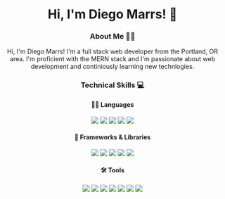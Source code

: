 <h1 align="center">Hi, I'm Diego Marrs! 👋</h1>
<div align="center">
<h3>About Me 👨‍💻</h3>

Hi, I'm Diego Marrs! I'm a full stack web developer from the Portland, OR area. I'm proficient with the MERN stack and I'm passionate about web development and continiously learning new technlogies.

<h3>Technical Skills 💻</h3>

<h4>👨‍💻 Languages</h4>
<div>
<img src="https://img.shields.io/badge/HTML-E34F26.svg?style=for-the-badge&logo=html5&logoColor=white">
<img src="https://img.shields.io/badge/CSS-1572B6.svg?style=for-the-badge&logo=css3&logoColor=white">
<img src="https://img.shields.io/badge/JavaScript-grey.svg?style=for-the-badge&logo=javascript">
<img src="https://img.shields.io/badge/GraphQL-E10098.svg?style=for-the-badge&logo=graphql&logoColor=white">
<img src="https://img.shields.io/badge/MySQL-4479A1.svg?style=for-the-badge&logo=mysql&logoColor=white">
</div>

<h4>📖 Frameworks & Libraries</h4>
<div>
<img src="https://img.shields.io/badge/Express.js-000000.svg?style=for-the-badge&logo=express&logoColor=white">
<img src="https://img.shields.io/badge/React.js-61DAFB.svg?style=for-the-badge&logo=react&logoColor=black">
<img src="https://img.shields.io/badge/Bootstrap-7952B3.svg?style=for-the-badge&logo=bootstrap&logoColor=white">
<img src="https://img.shields.io/badge/Handlebars.js-000000.svg?style=for-the-badge&logo=handlebars.js&logoColor=white">
<img src="https://img.shields.io/badge/Sequelize-52B0E7.svg?style=for-the-badge&logo=sequelize&logoColor=white">
</div>

<h4>🛠️ Tools</h4>
<div>
<img src="https://img.shields.io/badge/MongoDB-47A248.svg?style=for-the-badge&logo=mongodb&logoColor=white">
<img src="https://img.shields.io/badge/Node.js-339933.svg?style=for-the-badge&logo=node.js&logoColor=white">
<img src="https://img.shields.io/badge/Jest-E0234E.svg?style=for-the-badge&logo=jest&logoColor=white">
<img src="https://img.shields.io/badge/Apollo GraphQL-311C87.svg?style=for-the-badge&logo=apollographql&logoColor=white">
<img src="https://img.shields.io/badge/Heroku-430098.svg?style=for-the-badge&logo=heroku&logoColor=white">
<img src="https://img.shields.io/badge/Git-F05032.svg?style=for-the-badge&logo=git&logoColor=white">
<img src="https://img.shields.io/badge/Insomnia-4000BF.svg?style=for-the-badge&logo=insomnia&logoColor=white">
</div>
</div>

